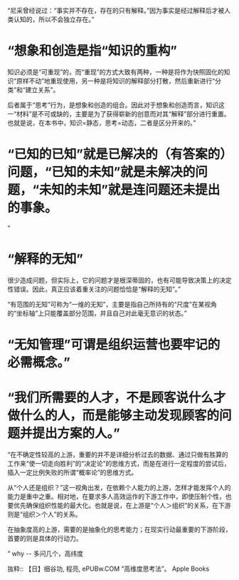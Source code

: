 “尼采曾经说过：“事实并不存在，存在的只有解释。”因为事实是经过解释后才被人类认知的，所以不会独立存在。”

# “想象和创造是指“知识的重构”

知识必须是“可重现”的，而“重现”的方式大致有两种，一种是将作为快照固化的知识“原样不动”地重现使用，另一种是将知识的解释部分打散，然后重新进行“分类”和“建立关系”。

后者属于“思考”行为，是想象和创造的组合。因此对于想象和创造而言，知识这一“材料”是不可或缺的，主要是为了获得崭新的创意而对其“解释”部分进行重置。也就是说，在本书中，知识=静态，思考=动态，二者是区分开来的。”

# “已知的已知”就是已解决的（有答案的）问题，“已知的未知”就是未解决的问题，“未知的未知”就是连问题还未提出的事象。

”

# “解释的无知”
很少造成问题，但实际上，它的问题才是根深蒂固的，也有可能导致决策上的决定性错误。因此，真正应该着重关注的问题恰恰是“解释的无知”。”

“有范围的无知”可称为“一维的无知”，主要是指自己所持有的“尺度”在某视角的“坐标轴”上只能覆盖部分范围，并且自己对此毫无意识的状态。”

# “无知管理”可谓是组织运营也要牢记的必需概念。”

# “我们所需要的人才，不是顾客说什么才做什么的人，而是能够主动发现顾客的问题并提出方案的人。”

“在不确定性较高的上游，重要的并不是详细分析过去的数据、通过只做有胜算的工作来“使一切走向胜利”的“决定论”的思维方式，而是在进行一定程度的尝试后，插入一定比例失败的所谓“概率论”的思维方式。

从“个人还是组织？”这一视角出发，在依赖个人能力的上游，怎样才能发挥个人的能力是重中之重。相对地，在要求多人高效运作的下游工作中，即使压制个性，也要优先确保组织性能的最大化。也就是说，在上游是“个人＞组织”的关系，在下游则是“组织＞个人”的关系。

在抽象度高的上游，需要的是抽象化的思考能力；在现实行动最重要的下游阶段，首要的则是具体的行动力。

”
why -- 多问几个，高纬度

抜粋:: 【日】细谷功, 程亮, ePUBw.COM  “高维度思考法”。 Apple Books  
